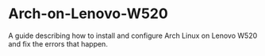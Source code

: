 # Arch-on-Lenovo-W520
A guide describing how to install and configure Arch Linux on Lenovo W520 and fix the errors that happen.
